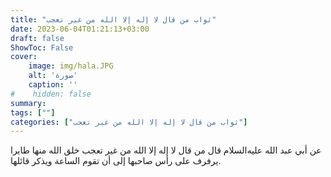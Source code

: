 ```yaml
---
title: "ثواب من قال لا إله إلا الله من غير تعجب"
date: 2023-06-04T01:21:13+03:00
draft: false
ShowToc: False
cover:
    image: img/hala.JPG
    alt: 'صورة'
    caption: ''
#    hidden: false
summary: 
tags: [""]
categories: ["ثواب من قال لا إله إلا الله من غير تعجب"]
---
```

عن أبي عبد الله عليه‌السلام قال من قال لا إله إلا الله من غير تعجب خلق الله منها
طايرا يرفرف على رأس صاحبها إلى أن تقوم الساعة ويذكر قائلها.

